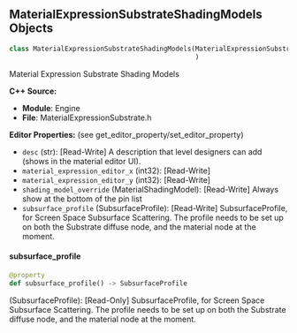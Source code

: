 ## MaterialExpressionSubstrateShadingModels Objects

```python
class MaterialExpressionSubstrateShadingModels(MaterialExpressionSubstrateBSDF
                                               )
```

Material Expression Substrate Shading Models

**C++ Source:**

- **Module**: Engine
- **File**: MaterialExpressionSubstrate.h

**Editor Properties:** (see get_editor_property/set_editor_property)

- ``desc`` (str):  [Read-Write] A description that level designers can add (shows in the material editor UI).
- ``material_expression_editor_x`` (int32):  [Read-Write]
- ``material_expression_editor_y`` (int32):  [Read-Write]
- ``shading_model_override`` (MaterialShadingModel):  [Read-Write] Always show at the bottom of the pin list
- ``subsurface_profile`` (SubsurfaceProfile):  [Read-Write] SubsurfaceProfile, for Screen Space Subsurface Scattering. The profile needs to be set up on both the Substrate diffuse node, and the material node at the moment.

<a id="unreal.MaterialExpressionSubstrateShadingModels.subsurface_profile"></a>

#### subsurface_profile

```python
@property
def subsurface_profile() -> SubsurfaceProfile
```

(SubsurfaceProfile):  [Read-Only] SubsurfaceProfile, for Screen Space Subsurface Scattering. The profile needs to be set up on both the Substrate diffuse node, and the material node at the moment.

<a id="unreal.MaterialExpressionStrataLegacyConversion"></a>